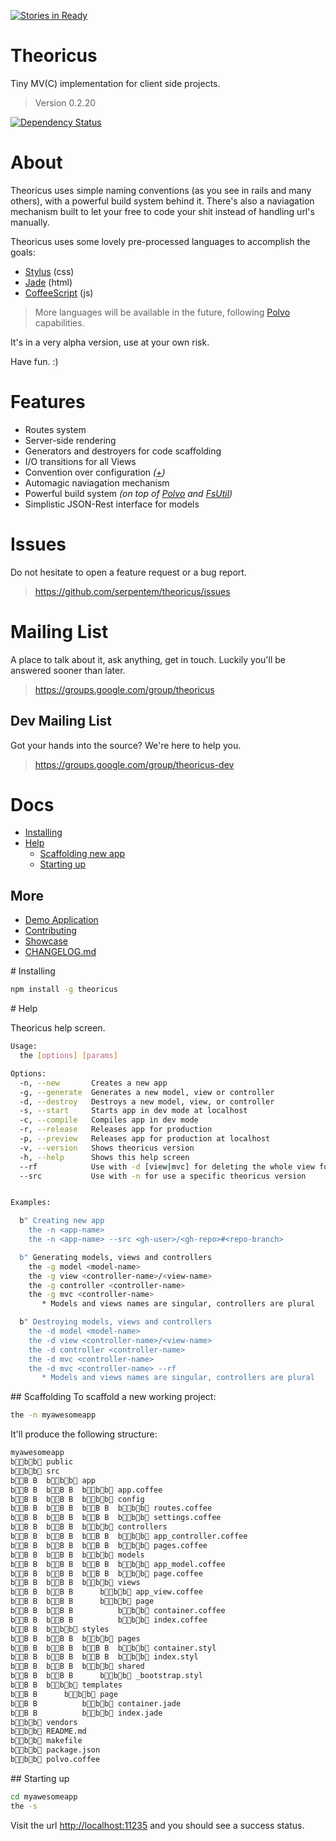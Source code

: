 [![Stories in Ready](http://badge.waffle.io/serpentem/theoricus.png)](http://waffle.io/serpentem/theoricus)  
# Theoricus #

Tiny MV(C) implementation for client side projects.

> Version 0.2.20

[![Dependency Status](https://gemnasium.com/serpentem/theoricus.png)](https://gemnasium.com/serpentem/theoricus)

# About

Theoricus uses simple naming conventions (as you see in rails and many others),
with a powerful build system behind it. There's also a naviagation mechanism
built to let your free to code your shit instead of handling url's manually.

Theoricus uses some lovely pre-processed languages to accomplish the goals:

 - [Stylus](https://github.com/learnboost/stylus) (css)
 - [Jade](https://github.com/visionmedia/jade) (html)
 - [CoffeeScript](https://github.com/jashkenas/coffee-script) (js)

> More languages will be available in the future, following
[Polvo](http://github.com/serpentem/polvo) capabilities.

It's in a very alpha version, use at your own risk.

Have fun. :)

# Features
 * Routes system
 * Server-side rendering
 * Generators and destroyers for code scaffolding
 * I/O transitions for all Views
 * Convention over configuration *([+](http://en.wikipedia.org/wiki/Convention_over_configuration))*
 * Automagic naviagation mechanism
 * Powerful build system *(on top of [Polvo](http://github.com/serpentem/polvo)
 and [FsUtil](http://github.com/serpentem/fs-util))*
 * Simplistic JSON-Rest interface for models

# Issues
Do not hesitate to open a feature request or a bug report.
> https://github.com/serpentem/theoricus/issues

# Mailing List
A place to talk about it, ask anything, get in touch. Luckily you'll be answered
sooner than later.

> https://groups.google.com/group/theoricus

## Dev Mailing List

Got your hands into the source? We're here to help you.

> https://groups.google.com/group/theoricus-dev


# Docs
  - [Installing](#installing)
  - [Help](#help)
    - [Scaffolding new app](#scaffolding)
    - [Starting up](#starting-up)

## More

  - [Demo Application](https://github.com/serpentem/theoricus-demo-app)
  - [Contributing](https://github.com/serpentem/theoricus/blob/master/CONTRIBUTING.md)
  - [Showcase](https://github.com/serpentem/theoricus/wiki/showcase)
  - [CHANGELOG.md](https://github.com/serpentem/theoricus/tree/master/build/CHANGELOG.md)

<a name="installing" />
# Installing

````bash
npm install -g theoricus
````

<a name="help" />
# Help

Theoricus help screen.

````bash
Usage:
  the [options] [params]

Options:
  -n, --new       Creates a new app                                        
  -g, --generate  Generates a new model, view or controller                
  -d, --destroy   Destroys a new model, view, or controller                
  -s, --start     Starts app in dev mode at localhost                      
  -c, --compile   Compiles app in dev mode                                 
  -r, --release   Releases app for production                              
  -p, --preview   Releases app for production at localhost                 
  -v, --version   Shows theoricus version                                  
  -h, --help      Shows this help screen                                   
  --rf            Use with -d [view|mvc] for deleting the whole view folder
  --src           Use with -n for use a specific theoricus version         


Examples:

  b " Creating new app
    the -n <app-name>
    the -n <app-name> --src <gh-user>/<gh-repo>#<repo-branch>

  b " Generating models, views and controllers
    the -g model <model-name>
    the -g view <controller-name>/<view-name>
    the -g controller <controller-name>
    the -g mvc <controller-name>
       * Models and views names are singular, controllers are plural

  b " Destroying models, views and controllers
    the -d model <model-name>
    the -d view <controller-name>/<view-name>
    the -d controller <controller-name>
    the -d mvc <controller-name>
    the -d mvc <controller-name> --rf
       * Models and views names are singular, controllers are plural
````

<a name="getting-started" />
## Scaffolding
To scaffold a new working project:

````bash
the -n myawesomeapp
````

It'll produce the following structure:

````bash
myawesomeapp
bb b  public
bb b  src
bB B  bb b  app
bB B  bB B  bb b  app.coffee
bB B  bB B  bb b  config
bB B  bB B  bB B  bb b  routes.coffee
bB B  bB B  bB B  bb b  settings.coffee
bB B  bB B  bb b  controllers
bB B  bB B  bB B  bb b  app_controller.coffee
bB B  bB B  bB B  bb b  pages.coffee
bB B  bB B  bb b  models
bB B  bB B  bB B  bb b  app_model.coffee
bB B  bB B  bB B  bb b  page.coffee
bB B  bB B  bb b  views
bB B  bB B      bb b  app_view.coffee
bB B  bB B      bb b  page
bB B  bB B          bb b  container.coffee
bB B  bB B          bb b  index.coffee
bB B  bb b  styles
bB B  bB B  bb b  pages
bB B  bB B  bB B  bb b  container.styl
bB B  bB B  bB B  bb b  index.styl
bB B  bB B  bb b  shared
bB B  bB B      bb b  _bootstrap.styl
bB B  bb b  templates
bB B      bb b  page
bB B          bb b  container.jade
bB B          bb b  index.jade
bb b  vendors
bb b  README.md
bb b  makefile
bb b  package.json
bb b  polvo.coffee
````

<a name="starting-up" />
## Starting up

````bash
cd myawesomeapp
the -s
````

Visit the url [http://localhost:11235](http://localhost:11235) and you should
see a success status.